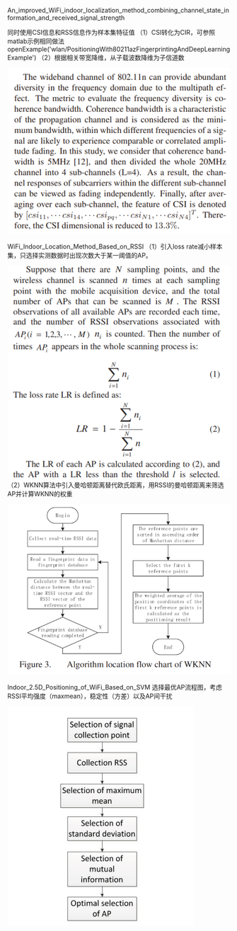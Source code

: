 An_improved_WiFi_indoor_localization_method_combining_channel_state_information_and_received_signal_strength

同时使用CSI信息和RSS信息作为样本集特征值
（1）CSI转化为CIR，可参照matlab示例相同做法openExample('wlan/PositioningWith80211azFingerprintingAndDeepLearningExample')
（2）根据相关带宽降维，从子载波数降维为子信道数

![](https://raw.githubusercontent.com/zjc0000/story_images/main/小书匠/1677571178828.png)


WiFi_Indoor_Location_Method_Based_on_RSSI
（1）引入loss rate减小样本集，只选择实测数据时出现次数大于某一阈值的AP。

![](https://raw.githubusercontent.com/zjc0000/story_images/main/小书匠/1677571775123.png)
（2）WKNN算法中引入曼哈顿距离替代欧氏距离，用RSSI的曼哈顿距离来筛选AP并计算WKNN的权重

![](https://raw.githubusercontent.com/zjc0000/story_images/main/小书匠/1677571456705.png)

Indoor_2.5D_Positioning_of_WiFi_Based_on_SVM
选择最优AP流程图，考虑RSSI平均强度（maxmean），稳定性（方差）以及AP间干扰

![](https://raw.githubusercontent.com/zjc0000/story_images/main/小书匠/1677571941989.png)